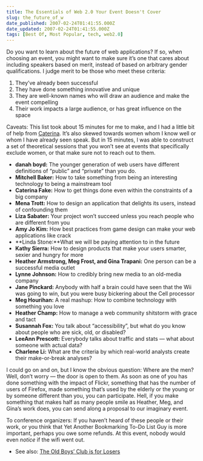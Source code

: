 ```yaml
---
title: The Essentials of Web 2.0 Your Event Doesn't Cover
slug: the_future_of_w
date_published: 2007-02-24T01:41:55.000Z
date_updated: 2007-02-24T01:41:55.000Z
tags: [Best Of, Most Popular, tech, web2.0]
---
```


Do you want to learn about the future of web applications? If so, when choosing an event, you might want to make sure it’s one that cares about including speakers based on merit, instead of based on arbitrary gender qualifications. I judge merit to be those who meet these criteria:

1. They’ve already been successful
2. They have done something innovative and unique
3. They are well-known names who will draw an audience and make the event compelling
4. Their work impacts a large audience, or has great influence on the space

Caveats: This list took about 15 minutes for me to make, and I had a little bit of help from [Caterina](http://www.caterina.net/). It’s also skewed towards women whom I know well or whom I have already seen speak. But in 15 minutes, I was able to construct a set of theoretical sessions that you won’t see at events that specifically exclude women, or that make sure not to reach out to them.

- **danah boyd:** The younger generation of web users have different definitions of “public” and “private” than you do.
- **Mitchell Baker:** How to take something from being an interesting technology to being a mainstream tool
- **Caterina Fake:** How to get things done even within the constraints of a big company
- **Mena Trott:** How to design an application that delights its users, instead of confounding them
- **Liza Sabater:** Your project won’t succeed unless you reach people who are different from you
- **Amy Jo Kim:** How best practices from game design can make your web applications like crack
- **Linda Stone:**What we will be paying attention to in the future
- **Kathy Sierra:** How to design products that make your users smarter, sexier and hungry for more
- **Heather Armstrong, Meg Frost, and Gina Trapani:** One person can be a successful media outlet
- **Lynne Johnson:** How to credibly bring new media to an old-media company
- **Jane Pinckard:** Anybody with half a brain could have seen that the Wii was going to win, but you were busy bickering about the Cell processor
- **Meg Hourihan:** A real mashup: How to combine technology with something you love
- **Heather Champ:** How to manage a web community shitstorm with grace and tact
- **Susannah Fox:** You talk about “accessibility”, but what do you know about people who are sick, old, or disabled?
- **LeeAnn Prescott:** Everybody talks about traffic and stats — what about someone with actual data?
- **Charlene Li:** What are the criteria by which real-world analysts create their make-or-break analyses?

I could go on and on, but I know the obvious question: Where are the men? Well, don’t worry — the door is open to them. As soon as one of you has done something with the impact of Flickr, something that has the number of users of Firefox, made something that’s used by the elderly or the young or by someone different than you, you can participate. Hell, if you make something that makes half as many people smile as Heather, Meg, and Gina’s work does, you can send along a proposal to our imaginary event.

To conference organizers: If you haven’t heard of these people or their work, or you think that Yet Another Bookmarking To-Do List Guy is more important, perhaps you owe some refunds. At this event, nobody would even *notice* if the wifi went out.
- See also: [The Old Boys’ Club is for Losers](http://www.dashes.com/anil/2007/02/23/the_old_boys_cl)
